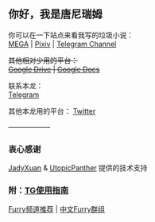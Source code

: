 ## 你好，我是唐尼瑞姆

你可以在一下站点来看我写的垃圾小说：  
[MEGA](https://mega.nz/#F!bJRx1KLT!_XN_92cmsPGypMMrcWYz1A) | 
[Pixiv](https://www.pixiv.net/member.php?id=16721009) | 
[Telegram Channel](https://t.me/s/TNTwwxs)

~~其他相对少用的平台：  
[Google Drive](https://drive.google.com/folderview?id=1IzjxlC_7yyj47kygMXeFpRSjgaKfruVx) | 
[Google Docs](https://docs.google.com/document/d/1AfxgeUNo_B8ZujuMcrDUePDomQDXRpdQxFWPWD8E1Og)~~

联系本龙：  
[Telegram](https://t.me/TNT_wwxs)

其他本龙用的平台：
[Twitter](https://twitter.com/TNT_wwxs)

——————  
### 衷心感谢
[JadyXuan](https://github.com/JadyXuan) & 
[UtopicPanther](https://github.com/UtopicPanther)
提供的技术支持

### 附：[TG使用指南](https://telegra.ph/TNTwwxs-01-08-06)   
[Furry频道推荐](https://telegra.ph/TNTwwxs-02-08-06) | 
[中文Furry群组](https://telegra.ph/TNTwwxs-08-08-06)  
[]()
[]()
[]()

